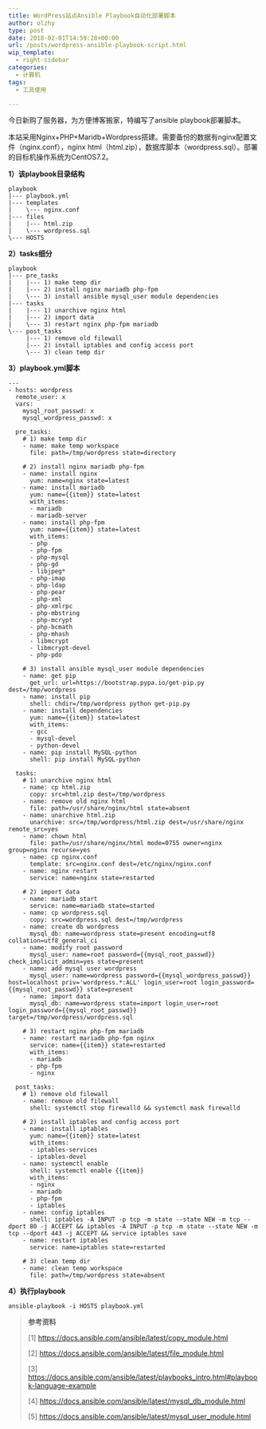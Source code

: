 ```yaml
---
title: WordPress站点Ansible Playbook自动化部署脚本
author: olzhy
type: post
date: 2018-02-01T14:59:28+00:00
url: /posts/wordpress-ansible-playbook-script.html
wip_template:
  - right-sidebar
categories:
  - 计算机
tags:
  - 工具使用

---
```

今日新购了服务器，为方便博客搬家，特编写了ansible playbook部署脚本。
  
本站采用Nginx+PHP+Maridb+Wordpress搭建。需要备份的数据有nginx配置文件（nginx.conf），nginx html（html.zip），数据库脚本（wordpress.sql）。部署的目标机操作系统为CentOS7.2。

**1）该playbook目录结构**

```
playbook  
|--- playbook.yml  
|--- templates  
|    \--- nginx.conf  
|--- files  
|    |--- html.zip  
|    \--- wordpress.sql  
\--- HOSTS  
```

**2）tasks细分**

```
playbook  
|--- pre_tasks  
|    |--- 1) make temp dir  
|    |--- 2) install nginx mariadb php-fpm  
|    \--- 3) install ansible mysql_user module dependencies  
|--- tasks  
|    |--- 1) unarchive nginx html  
|    |--- 2) import data  
|    \--- 3) restart nginx php-fpm mariadb  
\--- post_tasks  
     |--- 1) remove old filewall  
     |--- 2) install iptables and config access port  
     \--- 3) clean temp dir 
```

**3）playbook.yml脚本**

```
---  
- hosts: wordpress  
  remote_user: x  
  vars:  
    mysql_root_passwd: x  
    mysql_wordpress_passwd: x  
  
  pre_tasks:  
    # 1) make temp dir  
    - name: make temp workspace  
      file: path=/tmp/wordpress state=directory  
  
    # 2) install nginx mariadb php-fpm  
    - name: install nginx  
      yum: name=nginx state=latest  
    - name: install mariadb  
      yum: name={{item}} state=latest  
      with_items:  
      - mariadb  
      - mariadb-server  
    - name: install php-fpm  
      yum: name={{item}} state=latest  
      with_items:  
      - php  
      - php-fpm  
      - php-mysql  
      - php-gd  
      - libjpeg*  
      - php-imap  
      - php-ldap  
      - php-pear  
      - php-xml  
      - php-xmlrpc  
      - php-mbstring  
      - php-mcrypt  
      - php-bcmath  
      - php-mhash  
      - libmcrypt  
      - libmcrypt-devel  
      - php-pdo  
  
    # 3) install ansible mysql_user module dependencies  
    - name: get pip  
      get_url: url=https://bootstrap.pypa.io/get-pip.py dest=/tmp/wordpress  
    - name: install pip  
      shell: chdir=/tmp/wordpress python get-pip.py  
    - name: install dependencies  
      yum: name={{item}} state=latest  
      with_items:  
      - gcc  
      - mysql-devel  
      - python-devel  
    - name: pip install MySQL-python  
      shell: pip install MySQL-python  
  
  tasks:  
    # 1) unarchive nginx html  
    - name: cp html.zip  
      copy: src=html.zip dest=/tmp/wordpress  
    - name: remove old nginx html  
      file: path=/usr/share/nginx/html state=absent  
    - name: unarchive html.zip  
      unarchive: src=/tmp/wordpress/html.zip dest=/usr/share/nginx remote_src=yes  
    - name: chown html  
      file: path=/usr/share/nginx/html mode=0755 owner=nginx group=nginx recurse=yes  
    - name: cp nginx.conf  
      template: src=nginx.conf dest=/etc/nginx/nginx.conf  
    - name: nginx restart  
      service: name=nginx state=restarted  
  
    # 2) import data  
    - name: mariadb start  
      service: name=mariadb state=started  
    - name: cp wordpress.sql  
      copy: src=wordpress.sql dest=/tmp/wordpress  
    - name: create db wordpress  
      mysql_db: name=wordpress state=present encoding=utf8 collation=utf8_general_ci  
    - name: modify root password  
      mysql_user: name=root password={{mysql_root_passwd}} check_implicit_admin=yes state=present  
    - name: add mysql user wordpress  
      mysql_user: name=wordpress password={{mysql_wordpress_passwd}} host=localhost priv='wordpress.*:ALL' login_user=root login_password={{mysql_root_passwd}} state=present  
    - name: import data  
      mysql_db: name=wordpress state=import login_user=root login_password={{mysql_root_passwd}} target=/tmp/wordpress/wordpress.sql  
  
    # 3) restart nginx php-fpm mariadb  
    - name: restart mariadb php-fpm nginx  
      service: name={{item}} state=restarted  
      with_items:  
      - mariadb  
      - php-fpm  
      - nginx  
  
  post_tasks:  
    # 1) remove old filewall  
    - name: remove old filewall  
      shell: systemctl stop firewalld && systemctl mask firewalld  
  
    # 2) install iptables and config access port  
    - name: install iptables  
      yum: name={{item}} state=latest  
      with_items:  
      - iptables-services  
      - iptables-devel  
    - name: systemctl enable  
      shell: systemctl enable {{item}}  
      with_items:  
      - nginx  
      - mariadb  
      - php-fpm  
      - iptables  
    - name: config iptables  
      shell: iptables -A INPUT -p tcp -m state --state NEW -m tcp --dport 80 -j ACCEPT && iptables -A INPUT -p tcp -m state --state NEW -m tcp --dport 443 -j ACCEPT && service iptables save  
    - name: restart iptables  
      service: name=iptables state=restarted  
  
    # 3) clean temp dir  
    - name: clean temp workspace  
      file: path=/tmp/wordpress state=absent
```

**4）执行playbook**

```
ansible-playbook -i HOSTS playbook.yml 
```

> **参考资料**
>
> [1] <a href="https://docs.ansible.com/ansible/latest/copy_module.html" target="_blank">https://docs.ansible.com/ansible/latest/copy_module.html</a>
>
> [2] <a href="https://docs.ansible.com/ansible/latest/file_module.html" target="_blank">https://docs.ansible.com/ansible/latest/file_module.html</a>
>
> [3] <a href="https://docs.ansible.com/ansible/latest/playbooks_intro.html#playbook-language-example" target="_blank">https://docs.ansible.com/ansible/latest/playbooks_intro.html#playbook-language-example</a>
>
> [4] <a href="https://docs.ansible.com/ansible/latest/mysql_db_module.html" target="_blank">https://docs.ansible.com/ansible/latest/mysql_db_module.html</a>
>
> [5] <a href="https://docs.ansible.com/ansible/latest/mysql_user_module.html" target="_blank">https://docs.ansible.com/ansible/latest/mysql_user_module.html</a>
